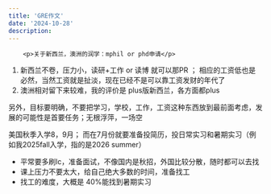 ```yaml
---
title: 'GRE作文'
date: '2024-10-28'
description: 
---
```




        <p>关于新西兰，澳洲的润学：mphil or phd申请</p>
<ol>
<li>新西兰不卷，压力小，读研+工作 or 读博 就可以那PR ； 相应的工资低也是必然，当然工资就是扯淡，现在已经不是可以靠工资发财的年代了</li>
<li>澳洲相对留下来较难，我的评价是 plus版新西兰，各方面都plus</li>
</ol>
<p>另外，目标要明确，不要把学习，学校，工作，工资这种东西放到最前面考虑，发展的可能性是首要任务；无根浮萍，一场空</p>
<p>美国秋季入学8，9月； 而在7月份就要准备投简历，投日常实习和暑期实习（例如我2025fall入学，指的是2026 summer）</p>
<ul>
<li>平常要多刷lc，准备面试，不像国内是秋招，外国比较分散，随时都可以去找</li>
<li>课上压力不要太大，给自己绝大多数的时间，准备找工</li>
<li>找工的难度，大概是 40%能找到暑期实习</li>
</ul>
